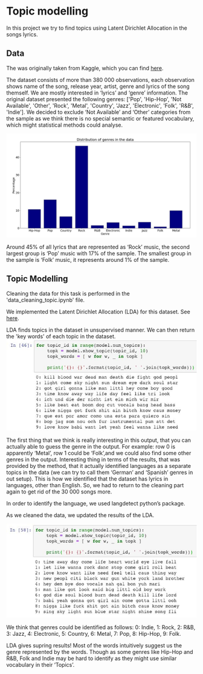 # Topic modelling 
In this project we try to find topics using Latent Dirichlet Allocation in the songs lyrics.

## Data
The was originally taken from Kaggle, which you can find [here](https://www.kaggle.com/gyani95/380000-lyrics-from-metrolyrics).

The dataset consists of more than 380 000 observations, each observation shows name of the song, release year, artist, genre and lyrics of the song themself. We are mostly interested in ‘lyrics’ and ‘genre’ information. The original dataset presented the following genres: ['Pop', 'Hip-Hop', 'Not Available', 'Other', 'Rock', 'Metal', 'Country', 'Jazz', 'Electronic', 'Folk', 'R&B', 'Indie']. We decided to exclude ‘Not Available’ and ‘Other’ categories from the sample as we think there is no special semantic or featured vocabulary, which might statistical methods could analyse.

![GitHub Logo](/images/distribution.jpeg)

Around 45% of all lyrics that are represented as ‘Rock’ music, the second largest group is ‘Pop’ music with 17% of the sample. The smallest group in the sample is ‘Folk’ music, it represents around 1% of the sample.

## Topic Modelling
Cleaning the data for this task is performed in the 'data_cleaning_topic.ipynb' file. 

We implemented the Latent Dirichlet Allocation (LDA) for this dataset. See [here](http://www.jmlr.org/papers/volume3/blei03a/blei03a.pdf). 

LDA finds topics in the dataset in unsupervised manner. We can then return the 'key words' of each topic in the dataset.
![GitHub Logo](/images/results1.jpeg)

The first thing that we think is really interesting in this output, that you can actually able to guess the genre in the output. For example: row 0 is apparently ‘Metal’, row 1 could be ‘Folk’,and we could also find some other genres in the output. Interesting thing in terms of the results, that was provided by the method, that it actually identified languages as a separate topics in the data (we can try to call them ‘German’ and ‘Spanish’ genres in out setup). This is how we identified that the dataset has lyrics in languages, other than English. So, we had to return to the cleaning part again to get rid of the 30 000 songs more.

In order to identify the language, we used langdetect python’s package.

As we cleaned the data, we updated the results of the LDA.

![GitHub Logo](/images/results2.jpeg)

We think that genres could be identified as follows:
0: Indie, 1: Rock, 2: R&B, 3: Jazz, 4: Electronic, 5: Country, 6: Metal, 7: Pop, 8: Hip-Hop, 9: Folk.

LDA gives supring results! Most of the words intuitively suggest us the genre represented by the words. Though as some genres like Hip-Hop and R&B, Folk and Indie may be hard to identify as they might use similar vocabulary in their ‘Topics’.
